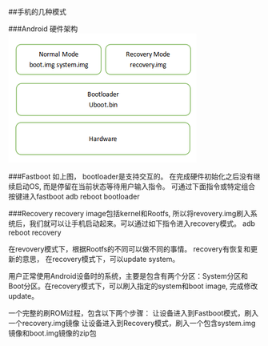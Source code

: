 ##手机的几种模式

###Android 硬件架构
![](android-arch.png)

###Fastboot
如上图， bootloader是支持交互的。 在完成硬件初始化之后没有继续启动OS, 而是停留在当前状态等待用户输入指令。
可通过下面指令或特定组合按键进入fastboot
adb reboot bootloader

###Recovery
recovery image包括kernel和Rootfs, 所以将revovery.img刷入系统后，我们就可以让手机启动起来。可以通过如下指令进入recovery模式。
adb reboot recovery

在revovery模式下，根据Rootfs的不同可以做不同的事情。 recovery有恢复和更新的意思， 在recovery模式下，可以update system。

用户正常使用Android设备时的系统，主要是包含有两个分区：System分区和Boot分区。在recovery模式下，可以刷入指定的system和boot image, 完成修改update。

一个完整的刷ROM过程，包含以下两个步骤：
让设备进入到Fastboot模式，刷入一个recovery.img镜像
让设备进入到Recovery模式，刷入一个包含system.img镜像和boot.img镜像的zip包
